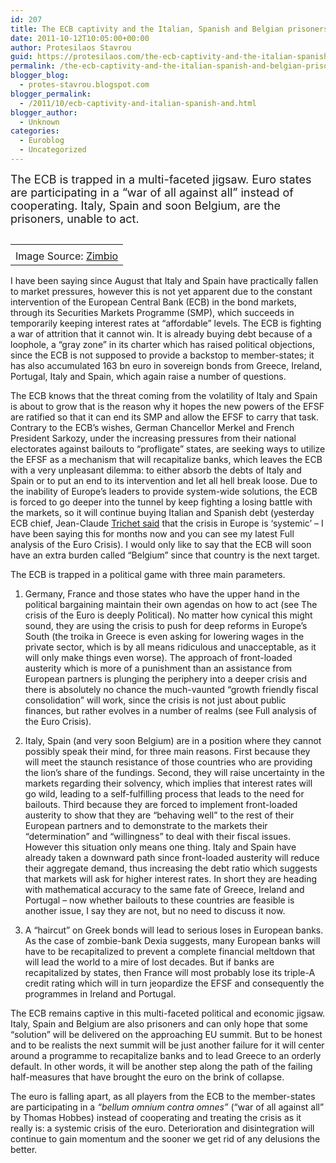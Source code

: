 ```yaml
---
id: 207
title: The ECB captivity and the Italian, Spanish and Belgian prisoners
date: 2011-10-12T10:05:00+00:00
author: Protesilaos Stavrou
guid: https://protesilaos.com/the-ecb-captivity-and-the-italian-spanish-and-belgian-prisoners/
permalink: /the-ecb-captivity-and-the-italian-spanish-and-belgian-prisoners/
blogger_blog:
  - protes-stavrou.blogspot.com
blogger_permalink:
  - /2011/10/ecb-captivity-and-italian-spanish-and.html
blogger_author:
  - Unknown
categories:
  - Euroblog
  - Uncategorized
---
```

<span style="font-size: large;">The ECB is trapped in a multi-faceted jigsaw. Euro states are participating in a &#8220;war of all against all&#8221; instead of cooperating. Italy, Spain and soon Belgium, are the prisoners, unable to act.</span>

<table cellpadding="0" cellspacing="0" class="tr-caption-container" style="float: right; margin-left: 1em; text-align: right;">
  <tr>
    <td style="text-align: center;">
    </td>
  </tr>
  
  <tr>
    <td class="tr-caption" style="text-align: center;">
      Image Source: <a href="http://www.zimbio.com/pictures/-8p1U5sjhKQ/ECB+Announces+Decreasing+Interest+Rates/-LYDTiJ6bpD/Jean-Claude+Trichet">Zimbio</a>
    </td>
  </tr>
</table>

I have been saying since August that Italy and Spain have practically fallen to market pressures, however this is not yet apparent due to the constant intervention of the European Central Bank (ECB) in the bond markets, through its Securities Markets Programme (SMP), which succeeds in temporarily keeping interest rates at &#8220;affordable&#8221; levels. The ECB is fighting a war of attrition that it cannot win. It is already buying debt because of a loophole, a “gray zone” in its charter which has raised political objections, since the ECB is not supposed to provide a backstop to member-states; it has also accumulated 163 bn euro in sovereign bonds from Greece, Ireland, Portugal, Italy and Spain, which again raise a number of questions.

The ECB knows that the threat coming from the volatility of Italy and Spain is about to grow that is the reason why it hopes the new powers of the EFSF are ratified so that it can end its SMP and allow the EFSF to carry that task. Contrary to the ECB&#8217;s wishes, German Chancellor Merkel and French President Sarkozy, under the increasing pressures from their national electorates against bailouts to &#8220;profligate&#8221; states, are seeking ways to utilize the EFSF as a mechanism that will recapitalize banks, which leaves the ECB with a very unpleasant dilemma: to either absorb the debts of Italy and Spain or to put an end to its intervention and let all hell break loose. Due to the inability of Europe&#8217;s leaders to provide system-wide solutions, the ECB is forced to go deeper into the tunnel by keep fighting a losing battle with the markets, so it will continue buying Italian and Spanish debt (yesterday ECB chief, Jean-Claude [Trichet said](http://www.europeanvoice.com/article/2011/october/trichet-warns-of-systemic-debt-crisis/72256.aspx) that the crisis in Europe is &#8216;systemic&#8217; – I have been saying this for months now and you can see my latest Full analysis of the Euro Crisis). I would only like to say that the ECB will soon have an extra burden called &#8220;Belgium&#8221; since that country is the next target.

The ECB is trapped in a political game with three main parameters.

1) Germany, France and those states who have the upper hand in the political bargaining maintain their own agendas on how to act (see The crisis of the Euro is deeply Political). No matter how cynical this might sound, they are using the crisis to push for deep reforms in Europe&#8217;s South (the troika in Greece is even asking for lowering wages in the private sector, which is by all means ridiculous and unacceptable, as it will only make things even worse). The approach of front-loaded austerity which is more of a punishment than an assistance from European partners is plunging the periphery into a deeper crisis and there is absolutely no chance the much-vaunted &#8220;growth friendly fiscal consolidation&#8221; will work, since the crisis is not just about public finances, but rather evolves in a number of realms (see Full analysis of the Euro Crisis).

2) Italy, Spain (and very soon Belgium) are in a position where they cannot possibly speak their mind, for three main reasons. First because they will meet the staunch resistance of those countries who are providing the lion&#8217;s share of the fundings. Second, they will raise uncertainty in the markets regarding their solvency, which implies that interest rates will go wild, leading to a self-fulfilling process that leads to the need for bailouts. Third because they are forced to implement front-loaded austerity to show that they are &#8220;behaving well&#8221; to the rest of their European partners and to demonstrate to the markets their &#8220;determination&#8221; and &#8220;willingness&#8221; to deal with their fiscal issues. However this situation only means one thing. Italy and Spain have already taken a downward path since front-loaded austerity will reduce their aggregate demand, thus increasing the debt ratio which suggests that markets will ask for higher interest rates. In short they are heading with mathematical accuracy to the same fate of Greece, Ireland and Portugal &#8211; now whether bailouts to these countries are feasible is another issue, I say they are not, but no need to discuss it now.

3) A &#8220;haircut&#8221; on Greek bonds will lead to serious loses in European banks. As the case of zombie-bank Dexia suggests, many European banks will have to be recapitalized to prevent a complete financial meltdown that will lead the world to a mire of lost decades. But if banks are recapitalized by states, then France will most probably lose its triple-A credit rating which will in turn jeopardize the EFSF and consequently the programmes in Ireland and Portugal.

The ECB remains captive in this multi-faceted political and economic jigsaw. Italy, Spain and Belgium are also prisoners and can only hope that some &#8220;solution&#8221; will be delivered on the approaching EU summit. But to be honest and to be realists the next summit will be just another failure for it will center around a programme to recapitalize banks and to lead Greece to an orderly default. In other words, it will be another step along the path of the failing half-measures that have brought the euro on the brink of collapse. 

The euro is falling apart, as all players from the ECB to the member-states are participating in a _&#8220;bellum omnium contra omnes&#8221;_ (&#8220;war of all against all&#8221; by Thomas Hobbes) instead of cooperating and treating the crisis as it really is: a systemic crisis of the euro. Deterioration and disintegration will continue to gain momentum and the sooner we get rid of any delusions the better.